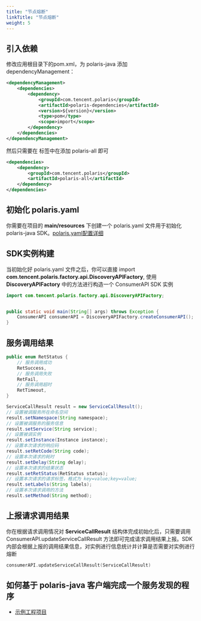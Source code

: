 ```yaml
---
title: "节点熔断"
linkTitle: "节点熔断"
weight: 5
---
```


## 引入依赖

修改应用根目录下的pom.xml，为 polaris-java 添加 dependencyManagement：

```xml
<dependencyManagement>
    <dependencies>
        <dependency>
            <groupId>com.tencent.polaris</groupId>
            <artifactId>polaris-dependencies</artifactId>
            <version>${version}</version>
            <type>pom</type>
            <scope>import</scope>
        </dependency>
    </dependencies>
</dependencyManagement>
```

然后只需要在 **<dependencies></dependencies>** 标签中在添加 polaris-all 即可

```xml
<dependencies>
    <dependency>
        <groupId>com.tencent.polaris</groupId>
        <artifactId>polaris-all</artifactId>
    </dependency>
</dependencies>
```


## 初始化 polaris.yaml

你需要在项目的 **main/resources** 下创建一个 polaris.yaml 文件用于初始化 polaris-java SDK。[polaris.yaml配置详细](https://github.com/polarismesh/polaris-java/blob/main/polaris-common/polaris-config-default/src/main/resources/conf/default-config.yml)


## SDK实例构建

当初始化好 polaris.yaml 文件之后，你可以直接 import **com.tencent.polaris.factory.api.DiscoveryAPIFactory**, 使用 **DiscoveryAPIFactory** 中的方法进行构造一个 ConsumerAPI SDK 实例

```java
import com.tencent.polaris.factory.api.DiscoveryAPIFactory;


public static void main(String[] args) throws Exception {
    ConsumerAPI consumerAPI = DiscoveryAPIFactory.createConsumerAPI();
}
```

## 服务调用结果

```java
public enum RetStatus {
    // 服务调用成功
    RetSuccess,
    // 服务调用失败
    RetFail,
    // 服务调用超时
    RetTimeout,
}

ServiceCallResult result = new ServiceCallResult();
// 设置被调服务所在命名空间
result.setNamespace(String namespace);
// 设置被调服务的服务信息
result.setService(String service);
// 设置被调实例
result.setInstance(Instance instance);
// 设置本次请求的响应码
result.setRetCode(String code);
// 设置本次请求的耗时
result.setDelay(String delay);
// 设置本次请求的结果状态
result.setRetStatus(RetStatus status);
// 设置本次请求的请求标签，格式为 key=value;key=value;
result.setLabels(String labels);
// 设置本次请求调用的方法
result.setMethod(String method);
```

## 上报请求调用结果

你在根据请求调用情况对 **ServiceCallResult** 结构体完成初始化后，只需要调用 ConsumerAPI.updateServiceCallResult 方法即可完成请求调用结果上报。SDK 内部会根据上报的调用结果信息，对实例进行信息统计并计算是否需要对实例进行熔断

```go
consumerAPI.updateServiceCallResult(ServiceCallResult)
```

## 如何基于 polaris-java 客户端完成一个服务发现的程序

- [示例工程项目](https://github.com/polarismesh/polaris-java/tree/main/polaris-examples/circuitbreaker-example)

